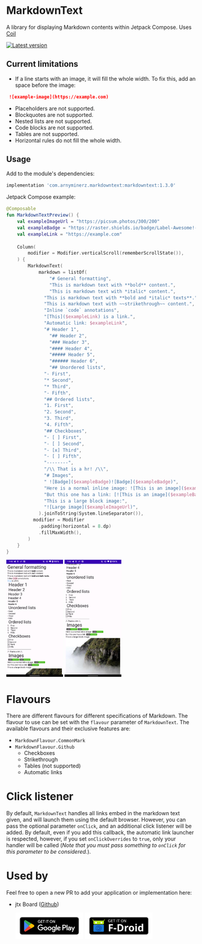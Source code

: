 # MarkdownText

A library for displaying Markdown contents within Jetpack Compose. Uses [Coil][coil-url]

[![Latest version][version-badge]][maven-central-search-url]

## Current limitations

* If a line starts with an image, it will fill the whole width. To fix this, add an space before the
  image:

```markdown
 ![example-image](https://example.com)
```

* Placeholders are not supported.
* Blockquotes are not supported.
* Nested lists are not supported.
* Code blocks are not supported.
* Tables are not supported.
* Horizontal rules do not fill the whole width.

## Usage

Add to the module's dependencies:

```groovy
implementation 'com.arnyminerz.markdowntext:markdowntext:1.3.0'
```

Jetpack Compose example:

```kotlin
@Composable
fun MarkdownTextPreview() {
    val exampleImageUrl = "https://picsum.photos/300/200"
    val exampleBadge = "https://raster.shields.io/badge/Label-Awesome!-success"
    val exampleLink = "https://example.com"

    Column(
        modifier = Modifier.verticalScroll(rememberScrollState()),
    ) {
        MarkdownText(
            markdown = listOf(
                "# General formatting",
                "This is markdown text with **bold** content.",
                "This is markdown text with *italic* content.",
              "This is markdown text with **bold and *italic* texts**.",
              "This is markdown text with ~~strikethrough~~ content.",
              "Inline `code` annotations",
              "[This]($exampleLink) is a link.",
              "Automatic link: $exampleLink",
              "# Header 1",
                "## Header 2",
                "### Header 3",
                "#### Header 4",
                "##### Header 5",
                "###### Header 6",
                "## Unordered lists",
              "- First",
              "* Second",
              "* Third",
              "- Fifth",
              "## Ordered lists",
              "1. First",
              "2. Second",
              "3. Third",
              "4. Fifth",
              "## Checkboxes",
              "- [ ] First",
              "- [ ] Second",
              "- [x] Third",
              "- [ ] Fifth",
              "--------",
              "/\\ That is a hr! /\\",
              "# Images",
              " ![Badge]($exampleBadge)![Badge]($exampleBadge)",
              "Here is a normal inline image: ![This is an image]($exampleBadge)",
              "But this one has a link: [![This is an image]($exampleBadge)]($exampleLink)",
              "This is a large block image:",
              "![Large image]($exampleImageUrl)",
            ).joinToString(System.lineSeparator()),
          modifier = Modifier
            .padding(horizontal = 8.dp)
            .fillMaxWidth(),
        )
    }
}
```

<div width="100%">
  <img width="30%" src="/docs/screenshot1.png" alt="Sample Screenshot 1" />
  <img width="30%" src="/docs/screenshot2.png" alt="Sample Screenshot 2" />
</div>

# Flavours

There are different flavours for different specifications of Markdown. The flavour to use can be set
with the `flavour` parameter of `MarkdownText`. The available flavours and their exclusive features
are:

* `MarkdownFlavour.CommonMark`
* `MarkdownFlavour.Github`
  * Checkboxes
  * Strikethrough
  * Tables (not supported)
  * Automatic links

# Click listener

By default, `MarkdownText` handles all links embed in the markdown text given, and will launch them
using the default browser. However, you can pass the optional parameter `onClick`, and an additional
click listener will be added. By default, even if you add this callback, the automatic link launcher
is respected, however, if you set `onClickOverrides` to `true`, only your handler will be called
(_Note that you must pass something to `onClick` for this parameter to be considered._).

# Used by

Feel free to open a new PR to add your application or implementation here:

* jtx Board ([Github](https://github.com/TechbeeAT/jtxBoard/))

  [<img alt="Download the app from Google Play Store" height="70px" src="/docs/google-play-badge.png" title="Google Play Badge"/>](https://play.google.com/store/apps/details?id=at.techbee.jtx)
  [<img alt="Download the app from F-Droid" height="70px" src="/docs/fdroid-badge.svg" title="F-Droid Badge"/>](https://f-droid.org/de/packages/at.techbee.jtx/)

[coil-url]: https://coil-kt.github.io/coil

[example-image1]: /docs/screenshot1.png

[example-image2]: /docs/screenshot2.png

[version-badge]: https://img.shields.io/maven-central/v/com.arnyminerz.markdowntext/markdowntext?style=for-the-badge

[maven-central-search-url]: https://search.maven.org/search?q=a:markdowntext

[google-play-badge]: /docs/google-play-badge.png
